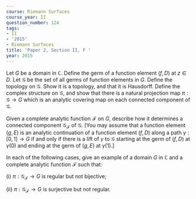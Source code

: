 ```yaml
---
course: Riemann Surfaces
course_year: II
question_number: 124
tags:
- II
- '2015'
- Riemann Surfaces
title: 'Paper 2, Section II, F '
year: 2015
---
```




Let $G$ be a domain in $\mathbb{C}$. Define the germ of a function element $(f, D)$ at $z \in D$. Let $\mathcal{G}$ be the set of all germs of function elements in $G$. Define the topology on $\mathcal{G}$. Show it is a topology, and that it is Hausdorff. Define the complex structure on $\mathcal{G}$, and show that there is a natural projection map $\pi: \mathcal{G} \rightarrow G$ which is an analytic covering map on each connected component of $\mathcal{G}$.

Given a complete analytic function $\mathcal{F}$ on $G$, describe how it determines a connected component $\mathcal{G}_{\mathcal{F}}$ of $\mathcal{G}$. [You may assume that a function element $(g, E)$ is an analytic continuation of a function element $(f, D)$ along a path $\gamma:[0,1] \rightarrow G$ if and only if there is a lift of $\gamma$ to $\mathcal{G}$ starting at the germ of $(f, D)$ at $\gamma(0)$ and ending at the germ of $(g, E)$ at $\gamma(1)$.]

In each of the following cases, give an example of a domain $G$ in $\mathbb{C}$ and a complete analytic function $\mathcal{F}$ such that:

(i) $\pi: \mathcal{G}_{\mathcal{F}} \rightarrow G$ is regular but not bijective;

(ii) $\pi: \mathcal{G}_{\mathcal{F}} \rightarrow G$ is surjective but not regular.